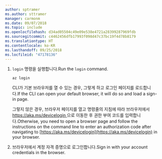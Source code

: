 ```yaml
---
author: sptramer
ms.author: sttramer
manager: carmonm
ms.date: 09/07/2018
ms.topic: include
ms.openlocfilehash: d34ad05504c49e09e538e4721a28399287969fdb
ms.sourcegitcommit: c4462456dfb17993f098d47c37bc19f4d78b8179
ms.translationtype: HT
ms.contentlocale: ko-KR
ms.lasthandoff: 09/25/2018
ms.locfileid: "47178136"
---
```

1. <span data-ttu-id="1b38f-101">`login` 명령을 실행합니다.</span><span class="sxs-lookup"><span data-stu-id="1b38f-101">Run the `login` command.</span></span>

    ```azurecli-interactive
    az login
    ```

    <span data-ttu-id="1b38f-102">CLI가 기본 브라우저를 열 수 있는 경우, 그렇게 하고 로그인 페이지를 로드합니다.</span><span class="sxs-lookup"><span data-stu-id="1b38f-102">If the CLI can open your default browser, it will do so and load a sign-in page.</span></span>

    <span data-ttu-id="1b38f-103">그렇지 않은 경우,  브라우저 페이지를 열고 명령줄의 지침에 따라 브라우저에서 [ https://aka.ms/devicelogin ](https://aka.ms/devicelogin)으로 이동한 후 권한 부여 코드를 입력합니다.</span><span class="sxs-lookup"><span data-stu-id="1b38f-103">Otherwise, you need to open a browser page and follow the instructions on the command line to enter an  authorization code after navigating to [https://aka.ms/devicelogin](https://aka.ms/devicelogin) in your browser.</span></span>

2. <span data-ttu-id="1b38f-104">브라우저에서 계정 자격 증명으로 로그인합니다.</span><span class="sxs-lookup"><span data-stu-id="1b38f-104">Sign in with your account credentials in the browser.</span></span>
